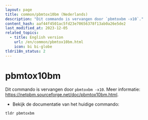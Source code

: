 ```yaml
---
layout: page
title: common/pbmtox10bm (Nederlands)
description: "Dit commando is vervangen door `pbmtoxbm -x10`."
content_hash: aaf44f4501ac5fd23e70656378f13ab0a26e5de2
last_modified_at: 2023-12-05
related_topics:
  - title: English version
    url: /en/common/pbmtox10bm.html
    icon: bi bi-globe
tldri18n_status: 2
---
```

# pbmtox10bm

Dit commando is vervangen door `pbmtoxbm -x10`.
Meer informatie: <https://netpbm.sourceforge.net/doc/pbmtox10bm.html>.

- Bekijk de documentatie van het huidige commando:

`tldr pbmtoxbm`
